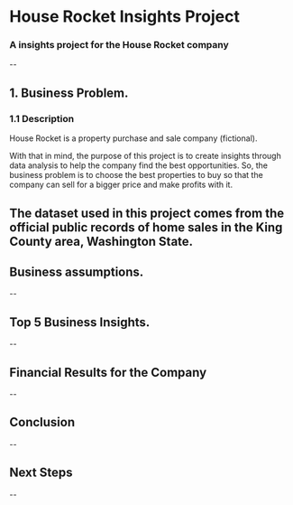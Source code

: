 # House Rocket Insights Project
 ### A insights project for the House Rocket company
--
## 1. Business Problem.

### 1.1 Description

 House Rocket is a property purchase and sale company (fictional).

 With that in mind, the purpose of this project is to create insights through data analysis to help the company find the best opportunities. So, the business problem is to choose the best properties to buy so that the company can sell for a bigger price and make profits with it.

 The dataset used in this project comes from the official public records of home sales in the King County area, Washington State.
--
## Business assumptions.
--
## Top 5 Business Insights.
--
## Financial Results for the Company
--
## Conclusion
--
## Next Steps
--
